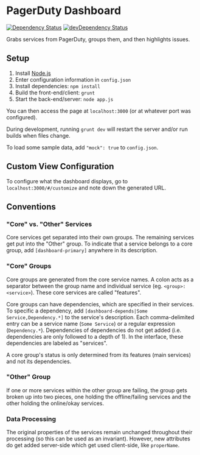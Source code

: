 PagerDuty Dashboard
=============================

[![Dependency Status](https://david-dm.org/gondek/pagerduty-dashboard.svg)](https://david-dm.org/gondek/pagerduty-dashboard)
[![devDependency Status](https://david-dm.org/gondek/pagerduty-dashboard/dev-status.svg)](https://david-dm.org/gondek/pagerduty-dashboard#info=devDependencies)

Grabs services from PagerDuty, groups them, and then highlights issues.

## Setup

1. Install [Node.js](https://nodejs.org/)
2. Enter configuration information in `config.json`
3. Install dependencies: `npm install`
4. Build the front-end/client: `grunt`
5. Start the back-end/server: `node app.js`

You can then access the page at `localhost:3000` (or at whatever port was configured).

During development, running `grunt dev` will restart the server and/or run builds when files change.

To load some sample data, add `"mock": true` to `config.json`.

## Custom View Configuration

To configure what the dashboard displays, go to `localhost:3000/#/customize` and note down the generated URL.

## Conventions

### "Core" vs. "Other" Services

Core services get separated into their own groups. The remaining services get put into the "Other" group. To indicate that a service belongs to a core group, add `[dashboard-primary]` anywhere in its description.

### "Core" Groups

Core groups are generated from the core service names. A colon acts as a separator between the group name and individual service (eg. `<group>: <service>`). These core services are called "features".

Core groups can have dependencies, which are specified in their services. To specific a dependency, add `[dashboard-depends|Some Service,Dependency.*]` to the service's description. Each comma-delimited entry can be a service name (`Some Service`) or a regular expression (`Dependency.*`). Dependencies of dependencies do not get added (i.e. dependencies are only followed to a depth of 1). In the interface, these dependencies are labeled as "services".

A core group's status is only determined from its features (main services) and not its dependencies.

### "Other" Group

If one or more services within the other group are failing, the group gets broken up into two pieces, one holding the offline/failing services and the other holding the online/okay services.

### Data Processing

The original properties of the services remain unchanged throughout their processing (so this can be used as an invariant). However, new attributes do get added server-side which get used client-side, like `properName`.
